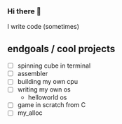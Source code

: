 ### Hi there 👋
I write code (sometimes)

## endgoals / cool projects
- [ ] spinning cube in terminal
- [ ] assembler
- [ ] building my own cpu
- [ ] writing my own os
  - helloworld os
- [ ] game in scratch from C
- [ ] my_alloc
